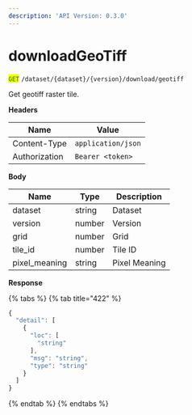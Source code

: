 ```yaml
---
description: 'API Version: 0.3.0'
---
```


# downloadGeoTiff

<mark style="color:green;">`GET`</mark> `/dataset/{dataset}/{version}/download/geotiff`

Get geotiff raster tile.

**Headers**

| Name          | Value              |
| ------------- | ------------------ |
| Content-Type  | `application/json` |
| Authorization | `Bearer <token>`   |

**Body**

| Name           | Type   | Description   |
| -------------- | ------ | ------------- |
| dataset        | string | Dataset       |
| version        | number | Version       |
| grid           | number | Grid          |
| tile\_id       | number | Tile ID       |
| pixel\_meaning | string | Pixel Meaning |

**Response**

{% tabs %}
{% tab title="422" %}
```javascript
{
  "detail": [
    {
      "loc": [
        "string"
      ],
      "msg": "string",
      "type": "string"
    }
  ]
}
```
{% endtab %}
{% endtabs %}
